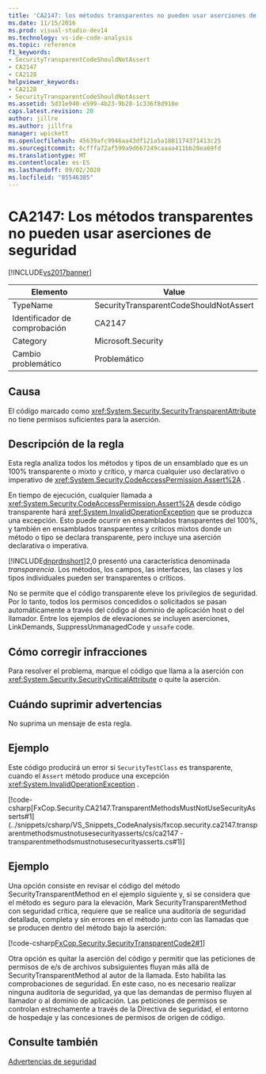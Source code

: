 ```yaml
---
title: 'CA2147: los métodos transparentes no pueden usar aserciones de seguridad | Microsoft Docs'
ms.date: 11/15/2016
ms.prod: visual-studio-dev14
ms.technology: vs-ide-code-analysis
ms.topic: reference
f1_keywords:
- SecurityTransparentCodeShouldNotAssert
- CA2147
- CA2128
helpviewer_keywords:
- CA2128
- SecurityTransparentCodeShouldNotAssert
ms.assetid: 5d31e940-e599-4b23-9b28-1c336f8d910e
caps.latest.revision: 20
author: jillre
ms.author: jillfra
manager: wpickett
ms.openlocfilehash: 45639afc9946aa43df121a5a1881174371413c25
ms.sourcegitcommit: 6cfffa72af599a9d667249caaaa411bb28ea69fd
ms.translationtype: MT
ms.contentlocale: es-ES
ms.lasthandoff: 09/02/2020
ms.locfileid: "85546385"
---
```

# <a name="ca2147-transparent-methods-may-not-use-security-asserts"></a>CA2147: Los métodos transparentes no pueden usar aserciones de seguridad
[!INCLUDE[vs2017banner](../includes/vs2017banner.md)]

|Elemento|Value|
|-|-|
|TypeName|SecurityTransparentCodeShouldNotAssert|
|Identificador de comprobación|CA2147|
|Category|Microsoft.Security|
|Cambio problemático|Problemático|

## <a name="cause"></a>Causa
 El código marcado como <xref:System.Security.SecurityTransparentAttribute> no tiene permisos suficientes para la aserción.

## <a name="rule-description"></a>Descripción de la regla
 Esta regla analiza todos los métodos y tipos de un ensamblado que es un 100% transparente o mixto y crítico, y marca cualquier uso declarativo o imperativo de <xref:System.Security.CodeAccessPermission.Assert%2A> .

 En tiempo de ejecución, cualquier llamada a <xref:System.Security.CodeAccessPermission.Assert%2A> desde código transparente hará <xref:System.InvalidOperationException> que se produzca una excepción. Esto puede ocurrir en ensamblados transparentes del 100%, y también en ensamblados transparentes y críticos mixtos donde un método o tipo se declara transparente, pero incluye una aserción declarativa o imperativa.

 [!INCLUDE[dnprdnshort](../includes/dnprdnshort-md.md)]2,0 presentó una característica denominada *transparencia*. Los métodos, los campos, las interfaces, las clases y los tipos individuales pueden ser transparentes o críticos.

 No se permite que el código transparente eleve los privilegios de seguridad. Por lo tanto, todos los permisos concedidos o solicitados se pasan automáticamente a través del código al dominio de aplicación host o del llamador. Entre los ejemplos de elevaciones se incluyen aserciones, LinkDemands, SuppressUnmanagedCode y `unsafe` code.

## <a name="how-to-fix-violations"></a>Cómo corregir infracciones
 Para resolver el problema, marque el código que llama a la aserción con <xref:System.Security.SecurityCriticalAttribute> o quite la aserción.

## <a name="when-to-suppress-warnings"></a>Cuándo suprimir advertencias
 No suprima un mensaje de esta regla.

## <a name="example"></a>Ejemplo
 Este código producirá un error si `SecurityTestClass` es transparente, cuando el `Assert` método produce una excepción <xref:System.InvalidOperationException> .

 [!code-csharp[FxCop.Security.CA2147.TransparentMethodsMustNotUseSecurityAsserts#1](../snippets/csharp/VS_Snippets_CodeAnalysis/fxcop.security.ca2147.transparentmethodsmustnotusesecurityasserts/cs/ca2147 - transparentmethodsmustnotusesecurityasserts.cs#1)]

## <a name="example"></a>Ejemplo
 Una opción consiste en revisar el código del método SecurityTransparentMethod en el ejemplo siguiente y, si se considera que el método es seguro para la elevación, Mark SecurityTransparentMethod con seguridad crítica, requiere que se realice una auditoría de seguridad detallada, completa y sin errores en el método junto con las llamadas que se producen dentro del método bajo la aserción:

 [!code-csharp[FxCop.Security.SecurityTransparentCode2#1](../snippets/csharp/VS_Snippets_CodeAnalysis/FxCop.Security.SecurityTransparentCode2/cs/FxCop.Security.SecurityTransparentCode2.cs#1)]

 Otra opción es quitar la aserción del código y permitir que las peticiones de permisos de e/s de archivos subsiguientes fluyan más allá de SecurityTransparentMethod al autor de la llamada. Esto habilita las comprobaciones de seguridad. En este caso, no es necesario realizar ninguna auditoría de seguridad, ya que las demandas de permiso fluyen al llamador o al dominio de aplicación. Las peticiones de permisos se controlan estrechamente a través de la Directiva de seguridad, el entorno de hospedaje y las concesiones de permisos de origen de código.

## <a name="see-also"></a>Consulte también
 [Advertencias de seguridad](../code-quality/security-warnings.md)
